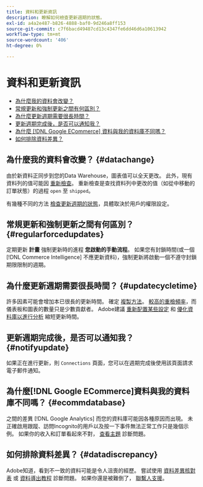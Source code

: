 ```yaml
---
title: 資料和更新資訊
description: 瞭解如何檢查更新週期的狀態。
exl-id: a4a2e487-b826-4888-baf0-9d246a8ff153
source-git-commit: c7f6bacd49487cd13c4347fe6dd46d6a10613942
workflow-type: tm+mt
source-wordcount: '406'
ht-degree: 0%

---
```


# 資料和更新資訊

* [為什麼我的資料會改變？](#datachange)
* [常規更新和強制更新之間有何區別？](#regularforcedupdates)
* [為什麼更新週期需要很長時間？](#updatecycletime)
* [更新週期完成後，是否可以通知我？](#notifyupdate)
* [為什麼 [!DNL Google ECommerce] 資料與我的資料庫不同嗎？](#ecommdatabase)
* [如何排除資料差異？](#datadiscrepancy)

## 為什麼我的資料會改變？ {#datachange}

由於新資料正同步到您的Data Warehouse，圖表值可以全天更改。 此外，現有資料列的值可能因 [重新檢查](../data-warehouse-mgr/cfg-data-rechecks.md)。 重新檢查是查找資料列中更改的值（如從中移動的訂單狀態）的過程 `open` 至 `shipped`。

有幾種不同的方法 [檢查更新週期的狀態](../../best-practices/check-update-cycle.md)，具體取決於用戶的權限設定。

## 常規更新和強制更新之間有何區別？ {#regularforcedupdates}

定期更新 **計畫** 強制更新時的進程 **您啟動的手動流程**。 如果您有封鎖時間(或一個 [!DNL Commerce Intelligence] 不應更新資料)，強制更新將啟動一個不遵守封鎖期限限制的週期。

## 為什麼更新週期需要很長時間？ {#updatecycletime}

許多因素可能會增加本已很長的更新時間。 確定 [複製方法](../data-warehouse-mgr/cfg-replication-methods.md)。 [較高的重檢頻率](../data-warehouse-mgr/cfg-data-rechecks.md)，而儀表板和圖表的數量只是少數貢獻者。 Adobe建議 [重新配置某些設定](../../best-practices/reduce-update-cycle-time.md) 和 [優化資料庫以進行分析](../../best-practices/opt-db-analysis.md) 縮短更新時間。

## 更新週期完成後，是否可以通知我？ {#notifyupdate}

如果正在進行更新，則 `Connections` 頁面，您可以在週期完成後使用該頁面請求電子郵件通知。

## 為什麼[!DNL Google ECommerce]資料與我的資料庫不同嗎？ {#ecommdatabase}

之間的差異 [!DNL Google Analytics] 而您的資料庫可能因各種原因而出現。 未正確啟用跟蹤、訪問Incognito的用戶以及按一下事件無法正常工作只是幾個示例。 如果你的收入和訂單看起來不對， [查看主題](https://experienceleague.adobe.com/docs/commerce-knowledge-base/kb/troubleshooting/miscellaneous/diagnosing-google-ecommerce-revenue-discrepancies.html) 診斷問題。

## 如何排除資料差異？ {#datadiscrepancy}

Adobe知道，看到不一致的資料可能是令人沮喪的經歷。 嘗試使用 [資料差異核對表](https://experienceleague.adobe.com/docs/commerce-knowledge-base/kb/troubleshooting/miscellaneous/diagnosing-a-data-discrepancy.html) 或 [資料導出教程](https://experienceleague.adobe.com/docs/commerce-knowledge-base/kb/troubleshooting/miscellaneous/using-data-exports-to-pinpoint-discrepancies.html) 診斷問題。 如果你還是被難倒了， [聯繫人支援](https://experienceleague.adobe.com/docs/commerce-knowledge-base/kb/troubleshooting/miscellaneous/mbi-service-policies.html)。
